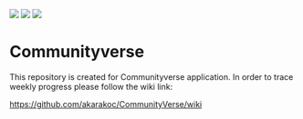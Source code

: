 ![](https://img.shields.io/github/pipenv/locked/python-version/metabolize/rq-dashboard-on-heroku?color=red)  ![](https://img.shields.io/badge/Django-2.0-blue)  ![](https://img.shields.io/badge/Bootstrap-4.0-yellow)
# Communityverse



This repository is created for Communityverse application.
In order to trace weekly progress please follow the wiki link: 

https://github.com/akarakoc/CommunityVerse/wiki


